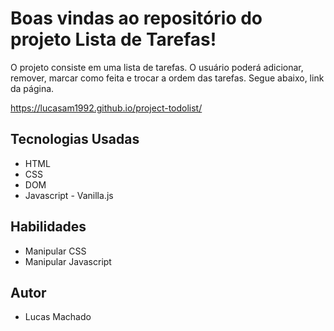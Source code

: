# Boas vindas ao repositório do projeto Lista de Tarefas!

O projeto consiste em uma lista de tarefas. O usuário poderá adicionar, remover, marcar como feita e trocar a ordem das tarefas. Segue abaixo, link da página. <br />

https://lucasam1992.github.io/project-todolist/

## Tecnologias Usadas

- HTML
- CSS
- DOM
- Javascript - Vanilla.js

## Habilidades

- Manipular CSS
- Manipular Javascript

## Autor 

- Lucas Machado
